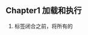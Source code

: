 ## Chapter1 加载和执行
1. <body/>标签闭合之前，将所有的<script/>标签放在页面底部，这能确保在脚本执行前页面已经完成了渲染。
2. 合并脚本。页面中<script>标签越少，加载就越快，响应就更迅速。
3. 无阻塞下载javascript标签的方法：
 * 使用defer,async属性
 * 使用动态创建的<script/>标签来下载并执行代码
 * 使用XHR对象下载Javascript代码并注入页面中
<br/>
## Chapter2 数据存取
1. 数据存储有4种方法：字面量、变量、数据项、对象成员
2. 访问字面量和局部变量的速度最快，相反，访问数组成员和对象成员相对较慢。（作用域链&&原型链）
3. 避免使用with语句，因为它会改变执行环境作用域链
4.try-catch语句的catch子句也会改变函数的作用域，应该尽量简化代码使得catch子句对性能的影响最小化，推荐做法是将错误委托给一个函数来处理eg：
  ```
  try{
    //...
  }catch(ex){
    handleError(ex);
  }
  ```
  由于只执行一条语句，且没有局部变量的访问，作用域链的临时改变不会影响代码性能。
 5. with、ty-catch、eval语句都被认为是动态作用域，动态作用域只存在于代码执行过程中，无法通过静态分析检测出来
 6.应该把常用的对象成员，数组元素，跨域变量保存在局部变量中来改善javascript性能，因为局部变量访问速度更快。
  
